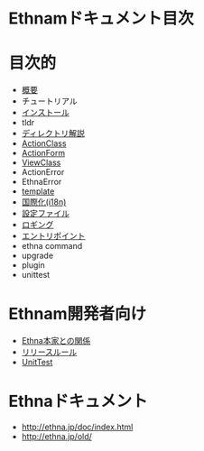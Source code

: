# Ethnamドキュメント目次

# 目次的

*   [概要](01-intro.md)
*   チュートリアル
 *   [インストール](02-install.md)
 *   tldr
 *  [ディレクトリ解説](03-directories.md)
*   [ActionClass](ActionClass.md)
*   [ActionForm](AcionForm.md)
*   [ViewClass](ViewClass.md)
*   ActionError
*   EthnaError
*   [template](template.md)
*   [国際化(i18n)](i18n.md)
*   [設定ファイル](config.md)
*   [ロギング](logging.md)
*   [エントリポイント](entrypoint.md)
*   ethna command
*   upgrade
*   plugin
*   unittest

# Ethnam開発者向け
*   [Ethna本家との関係](99-relationship-with-ethna.md)
*   [リリースルール](90-release.md)
*   [UnitTest](98-unittest.md)

# Ethnaドキュメント
* http://ethna.jp/doc/index.html
* http://ethna.jp/old/

